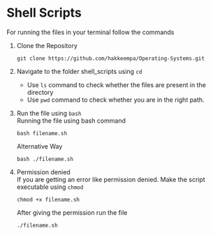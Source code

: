# Shell Scripts
For running the files in your terminal follow the commands

1. Clone the Repository
    ```
    git clone https://github.com/hakkeempa/Operating-Systems.git
    ```
2. Navigate to the folder shell_scripts using ```cd```
    * Use ```ls``` command to check whether the files are present in the directory
    * Use ```pwd``` command to check whether you are in the right path.

3. Run the file using ```bash```  
    Running the file using bash command
    
    ```
    bash filename.sh
    ```
    Alternative Way
    ```
    bash ./filename.sh
    ```

4. Permission denied  
   If you are getting an error like permission denied. Make the script executable using ```chmod```
   ```
   chmod +x filename.sh
   ```
   After giving the permission run the file
   ```
   ./filename.sh
   ```
